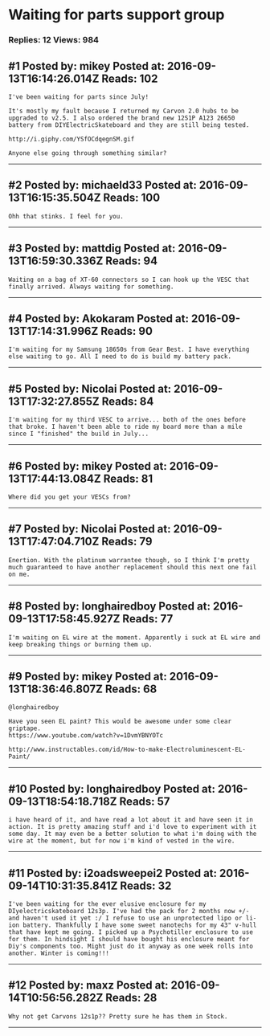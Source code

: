 # Waiting for parts support group

### Replies: 12 Views: 984

## \#1 Posted by: mikey Posted at: 2016-09-13T16:14:26.014Z Reads: 102

```
I've been waiting for parts since July!

It's mostly my fault because I returned my Carvon 2.0 hubs to be upgraded to v2.5. I also ordered the brand new 12S1P A123 26650 battery from DIYElectricSkateboard and they are still being tested.

http://i.giphy.com/YSfOCdqegnSM.gif

Anyone else going through something similar?
```

---
## \#2 Posted by: michaeld33 Posted at: 2016-09-13T16:15:35.504Z Reads: 100

```
Ohh that stinks. I feel for you.
```

---
## \#3 Posted by: mattdig Posted at: 2016-09-13T16:59:30.336Z Reads: 94

```
Waiting on a bag of XT-60 connectors so I can hook up the VESC that finally arrived. Always waiting for something.
```

---
## \#4 Posted by: Akokaram Posted at: 2016-09-13T17:14:31.996Z Reads: 90

```
I'm waiting for my Samsung 18650s from Gear Best. I have everything else waiting to go. All I need to do is build my battery pack.
```

---
## \#5 Posted by: Nicolai Posted at: 2016-09-13T17:32:27.855Z Reads: 84

```
I'm waiting for my third VESC to arrive... both of the ones before that broke. I haven't been able to ride my board more than a mile since I "finished" the build in July...
```

---
## \#6 Posted by: mikey Posted at: 2016-09-13T17:44:13.084Z Reads: 81

```
Where did you get your VESCs from?
```

---
## \#7 Posted by: Nicolai Posted at: 2016-09-13T17:47:04.710Z Reads: 79

```
Enertion. With the platinum warrantee though, so I think I'm pretty much guaranteed to have another replacement should this next one fail on me.
```

---
## \#8 Posted by: longhairedboy Posted at: 2016-09-13T17:58:45.927Z Reads: 77

```
I'm waiting on EL wire at the moment. Apparently i suck at EL wire and keep breaking things or burning them up.
```

---
## \#9 Posted by: mikey Posted at: 2016-09-13T18:36:46.807Z Reads: 68

```
@longhairedboy

Have you seen EL paint? This would be awesome under some clear griptape.
https://www.youtube.com/watch?v=1DvmYBNYOTc

http://www.instructables.com/id/How-to-make-Electroluminescent-EL-Paint/
```

---
## \#10 Posted by: longhairedboy Posted at: 2016-09-13T18:54:18.718Z Reads: 57

```
i have heard of it, and have read a lot about it and have seen it in action. It is pretty amazing stuff and i'd love to experiment with it some day. It may even be a better solution to what i'm doing with the wire at the moment, but for now i'm kind of vested in the wire.
```

---
## \#11 Posted by: i2oadsweepei2 Posted at: 2016-09-14T10:31:35.841Z Reads: 32

```
I've been waiting for the ever elusive enclosure for my DIyelectricskateboard 12s3p. I've had the pack for 2 months now +/- and haven't used it yet :/ I refuse to use an unprotected lipo or li-ion battery. Thankfully I have some sweet nanotechs for my 43" v-hull that have kept me going. I picked up a Psychotiller enclosure to use for them. In hindsight I should have bought his enclosure meant for Diy's components too. Might just do it anyway as one week rolls into another. Winter is coming!!!
```

---
## \#12 Posted by: maxz Posted at: 2016-09-14T10:56:56.282Z Reads: 28

```
Why not get Carvons 12s1p?? Pretty sure he has them in Stock.
```

---
